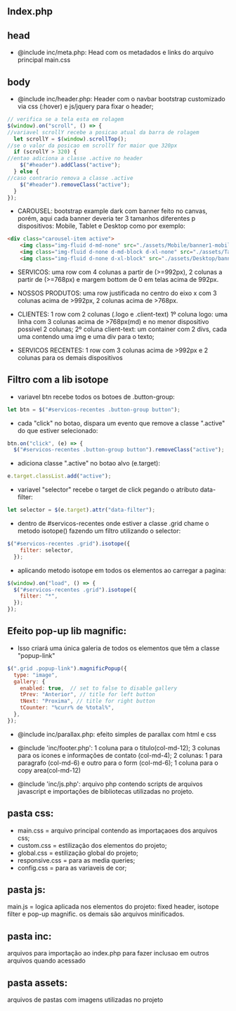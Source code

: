 ## Index.php
## head
- @include inc/meta.php: Head com os metadados e links do arquivo principal main.css

## body

- @include inc/header.php: Header com o navbar bootstrap customizado via css (:hover) e js/jquery para fixar o header;
```javascript
// verifica se a tela esta em rolagem
$(window).on("scroll", () => { 
//variavel scrollY recebe a posicao atual da barra de rolagem
  let scrollY = $(window).scrollTop(); 
//se o valor da posicao em scrollY for maior que 320px
  if (scrollY > 320) {
//entao adiciona a classe .active no header
    $("#header").addClass("active");
  } else {
//caso contrario remova a classe .active    
    $("#header").removeClass("active");
  }
});
```

- CAROUSEL: bootstrap example dark com banner feito no canvas, porém, aqui cada banner deveria ter 3 tamanhos diferentes p dispositivos: Mobile, Tablet e Desktop 	como por exemplo:
```html
<div class="carousel-item active">
    <img class="img-fluid d-md-none" src="./assets/Mobile/banner1-mobile.png" alt="">
    <img class="img-fluid d-none d-md-block d-xl-none" src="./assets/Tablet/banner1-tablet.png" alt="">
    <img class="img-fluid d-none d-xl-block" src="./assets/Desktop/banner1-desktop.png" alt="">
```
- SERVICOS: uma row com 4 colunas a partir de (>=992px), 2 colunas a partir de (>=768px) e margem bottom de 0 em telas acima de 992px.

- NOSSOS PRODUTOS: uma row justificada no centro do eixo x com 3 colunas acima de >992px, 2 colunas acima de >768px.

- CLIENTES: 1 row com 2 colunas (.logo e .client-text)
		1º coluna logo: uma linha com 3 colunas acima de >768px(md) e no menor dispositivo possivel 2 colunas;
		2º coluna client-text: um container com 2 divs, cada uma contendo uma img e uma div para o texto;
			

- SERVICOS RECENTES: 1 row com 3 colunas acima de >992px e 2 colunas para os demais dispositivos
	
## Filtro com a lib isotope

- variavel btn recebe todos os botoes de .button-group:
```javascript
let btn = $("#servicos-recentes .button-group button");
```
- cada "click" no botao, dispara um evento que remove a classe ".active" do que estiver selecionado:
```javascript
btn.on("click", (e) => {
  $("#servicos-recentes .button-group button").removeClass("active");
```
- adiciona classe ".active" no botao alvo (e.target):
```javascript
e.target.classList.add("active");
```

- variavel "selector" recebe o target de click pegando o atributo data-filter:
```javascript
let selector = $(e.target).attr("data-filter");
```
- dentro de #servicos-recentes onde estiver a classe .grid chame o metodo isotope() fazendo um filtro utilizando o selector:
```javascript
$("#servicos-recentes .grid").isotope({
    filter: selector,
  });
```
- aplicando metodo isotope em todos os elementos ao carregar a pagina:
```javascript
$(window).on("load", () => {
  $("#servicos-recentes .grid").isotope({
    filter: "*",
  });
});
```

## Efeito pop-up lib magnific:
- Isso criará uma única galeria de todos os elementos que têm a classe "popup-link"
```javascript
$(".grid .popup-link").magnificPopup({
  type: "image",
  gallery: {
    enabled: true,  // set to false to disable gallery
    tPrev: "Anterior", // title for left button
    tNext: "Proxima", // title for right button
    tCounter: "%curr% de %total%",
  },
});
```

- @include inc/parallax.php: efeito simples de parallax com html e css

- @include 'inc/footer.php': 
 1 coluna para o titulo(col-md-12);
 3 colunas para os icones e informações de contato (col-md-4);
 2 colunas: 1 para paragrafo (col-md-6) e outro para o form (col-md-6);
 1 coluna para o copy area(col-md-12)

- @include 'inc/js.php': arquivo php contendo scripts de arquivos javascript e importações de bibliotecas utilizadas no projeto.


## pasta css:
- main.css = arquivo principal contendo as importaçaoes dos arquivos css;
- custom.css = estilização dos elementos do projeto;
- global.css = estilização global do projeto;
- responsive.css = para as media queries;
- config.css = para as variaveis de cor;

## pasta js:
main.js = logica aplicada nos elementos do projeto: fixed header, isotope filter e pop-up magnific.
os demais são arquivos minificados.

## pasta inc:
arquivos para importação ao index.php para fazer inclusao em outros arquivos quando acessado

## pasta assets: 
arquivos de pastas com imagens utilizadas no projeto